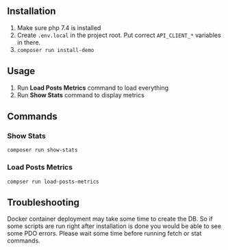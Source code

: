 ## Installation

1. Make sure php 7.4 is installed
2. Create `.env.local` in the project root. Put correct `API_CLIENT_*` variables in there.
3. `composer run install-demo`

## Usage

1. Run **Load Posts Metrics** command to load everything
2. Run **Show Stats** command to display metrics

## Commands

### Show Stats
    
`composer run show-stats`

### Load Posts Metrics

`compser run load-posts-metrics`

## Troubleshooting

Docker container deployment may take some time to create the DB.
So if some scripts are run right after installation is done you would be able to see some PDO errors.
Please wait some time before running fetch or stat commands.
